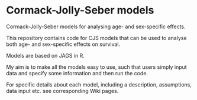 # Cormack-Jolly-Seber models
Cormack-Jolly-Seber models for analysing age- and sex-specific effects.

This repository contains code for CJS models that can be used to analyse both age- and sex-specific effects on survival.

Models are based on JAGS in R.

My aim is to make all the models easy to use, such that users simply input data and specify some information and then run the code.

For specific details about each model, including a description, assumptions, data input etc. see corresponding Wiki pages.
